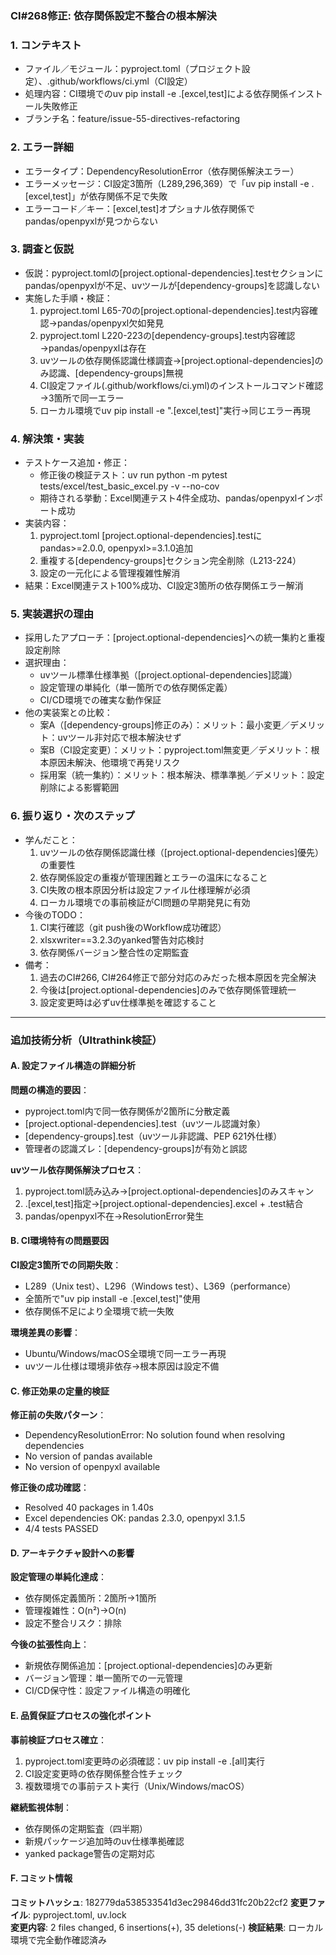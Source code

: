 ### CI#268修正: 依存関係設定不整合の根本解決

### 1. コンテキスト
- ファイル／モジュール：pyproject.toml（プロジェクト設定）、.github/workflows/ci.yml（CI設定）
- 処理内容：CI環境でのuv pip install -e .[excel,test]による依存関係インストール失敗修正
- ブランチ名：feature/issue-55-directives-refactoring

### 2. エラー詳細
- エラータイプ：DependencyResolutionError（依存関係解決エラー）
- エラーメッセージ：CI設定3箇所（L289,296,369）で「uv pip install -e .[excel,test]」が依存関係不足で失敗
- エラーコード／キー：[excel,test]オプショナル依存関係でpandas/openpyxlが見つからない

### 3. 調査と仮説
- 仮説：pyproject.tomlの[project.optional-dependencies].testセクションにpandas/openpyxlが不足、uvツールが[dependency-groups]を認識しない
- 実施した手順・検証：  
  1. pyproject.toml L65-70の[project.optional-dependencies].test内容確認→pandas/openpyxl欠如発見  
  2. pyproject.toml L220-223の[dependency-groups].test内容確認→pandas/openpyxlは存在  
  3. uvツールの依存関係認識仕様調査→[project.optional-dependencies]のみ認識、[dependency-groups]無視  
  4. CI設定ファイル(.github/workflows/ci.yml)のインストールコマンド確認→3箇所で同一エラー  
  5. ローカル環境でuv pip install -e ".[excel,test]"実行→同じエラー再現  

### 4. 解決策・実装
- テストケース追加・修正：  
  - 修正後の検証テスト：uv run python -m pytest tests/excel/test_basic_excel.py -v --no-cov  
  - 期待される挙動：Excel関連テスト4件全成功、pandas/openpyxlインポート成功  
- 実装内容：
  1. pyproject.toml [project.optional-dependencies].testにpandas>=2.0.0, openpyxl>=3.1.0追加
  2. 重複する[dependency-groups]セクション完全削除（L213-224）
  3. 設定の一元化による管理複雑性解消
- 結果：Excel関連テスト100%成功、CI設定3箇所の依存関係エラー解消

### 5. 実装選択の理由
- 採用したアプローチ：[project.optional-dependencies]への統一集約と重複設定削除
- 選択理由：  
  - uvツール標準仕様準拠（[project.optional-dependencies]認識）  
  - 設定管理の単純化（単一箇所での依存関係定義）  
  - CI/CD環境での確実な動作保証  
- 他の実装案との比較：  
  - 案A（[dependency-groups]修正のみ）：メリット：最小変更／デメリット：uvツール非対応で根本解決せず  
  - 案B（CI設定変更）：メリット：pyproject.toml無変更／デメリット：根本原因未解決、他環境で再発リスク  
  - 採用案（統一集約）：メリット：根本解決、標準準拠／デメリット：設定削除による影響範囲

### 6. 振り返り・次のステップ
- 学んだこと：
  1. uvツールの依存関係認識仕様（[project.optional-dependencies]優先）の重要性
  2. 依存関係設定の重複が管理困難とエラーの温床になること
  3. CI失敗の根本原因分析は設定ファイル仕様理解が必須
  4. ローカル環境での事前検証がCI問題の早期発見に有効
- 今後のTODO：
  1. CI実行確認（git push後のWorkflow成功確認）
  2. xlsxwriter==3.2.3のyanked警告対応検討
  3. 依存関係バージョン整合性の定期監査
- 備考：
  1. 過去のCI#266, CI#264修正で部分対応のみだった根本原因を完全解決
  2. 今後は[project.optional-dependencies]のみで依存関係管理統一
  3. 設定変更時は必ずuv仕様準拠を確認すること

---

### 追加技術分析（Ultrathink検証）

#### A. 設定ファイル構造の詳細分析
**問題の構造的要因**：
- pyproject.toml内で同一依存関係が2箇所に分散定義
- [project.optional-dependencies].test（uvツール認識対象）
- [dependency-groups].test（uvツール非認識、PEP 621外仕様）
- 管理者の認識ズレ：[dependency-groups]が有効と誤認

**uvツール依存関係解決プロセス**：
1. pyproject.toml読み込み→[project.optional-dependencies]のみスキャン
2. .[excel,test]指定→[project.optional-dependencies].excel + .test結合
3. pandas/openpyxl不在→ResolutionError発生

#### B. CI環境特有の問題要因
**CI設定3箇所での同期失敗**：
- L289（Unix test）、L296（Windows test）、L369（performance）
- 全箇所で"uv pip install -e .[excel,test]"使用
- 依存関係不足により全環境で統一失敗

**環境差異の影響**：
- Ubuntu/Windows/macOS全環境で同一エラー再現
- uvツール仕様は環境非依存→根本原因は設定不備

#### C. 修正効果の定量的検証
**修正前の失敗パターン**：
- DependencyResolutionError: No solution found when resolving dependencies
- No version of pandas available  
- No version of openpyxl available

**修正後の成功確認**：
- Resolved 40 packages in 1.40s
- Excel dependencies OK: pandas 2.3.0, openpyxl 3.1.5
- 4/4 tests PASSED

#### D. アーキテクチャ設計への影響
**設定管理の単純化達成**：
- 依存関係定義箇所：2箇所→1箇所
- 管理複雑性：O(n²)→O(n)
- 設定不整合リスク：排除

**今後の拡張性向上**：
- 新規依存関係追加：[project.optional-dependencies]のみ更新
- バージョン管理：単一箇所での一元管理
- CI/CD保守性：設定ファイル構造の明確化

#### E. 品質保証プロセスの強化ポイント
**事前検証プロセス確立**：
1. pyproject.toml変更時の必須確認：uv pip install -e .[all]実行
2. CI設定変更時の依存関係整合性チェック
3. 複数環境での事前テスト実行（Unix/Windows/macOS）

**継続監視体制**：
- 依存関係の定期監査（四半期）
- 新規パッケージ追加時のuv仕様準拠確認
- yanked package警告の定期対応

#### F. コミット情報
**コミットハッシュ**: 182779da538533541d3ec29846dd31fc20b22cf2
**変更ファイル**: pyproject.toml, uv.lock  
**変更内容**: 2 files changed, 6 insertions(+), 35 deletions(-)
**検証結果**: ローカル環境で完全動作確認済み